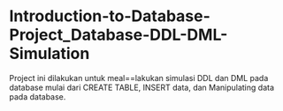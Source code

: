 # Introduction-to-Database-Project_Database-DDL-DML-Simulation
Project ini dilakukan untuk meal==lakukan simulasi DDL dan DML pada database mulai dari CREATE TABLE, INSERT data, dan Manipulating data pada database.
